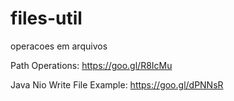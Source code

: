# files-util
operacoes em arquivos

Path Operations: https://goo.gl/R8IcMu

Java Nio Write File Example: https://goo.gl/dPNNsR
